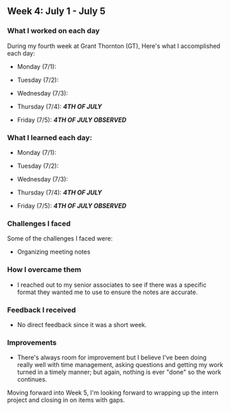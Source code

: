 ## Week 4: July 1 - July 5

### What I worked on each day 

During my fourth week at Grant Thornton (GT), Here's what I accomplished each day:

- Monday (7/1): 


- Tuesday (7/2):


- Wednesday (7/3): 


- Thursday (7/4): ***4TH OF JULY***


- Friday (7/5): ***4TH OF JULY OBSERVED***

### What I learned each day:

- Monday (7/1): 


- Tuesday (7/2):


- Wednesday (7/3): 


- Thursday (7/4): ***4TH OF JULY***


- Friday (7/5): ***4TH OF JULY OBSERVED***


### Challenges I faced

Some of the challenges I faced were:

- Organizing meeting notes

### How I overcame them

- I reached out to my senior associates to see if there was a specific format they wanted me to use to ensure the notes are accurate.

### Feedback I received

- No direct feedback since it was a short week.

### Improvements

- There's always room for improvement but I believe I've been doing really well with time management, asking questions and getting my work turned in a timely manner; but again, nothing is ever "done" so the work continues. 

Moving forward into Week 5, I'm looking forward to wrapping up the intern project and closing in on items with gaps. 

